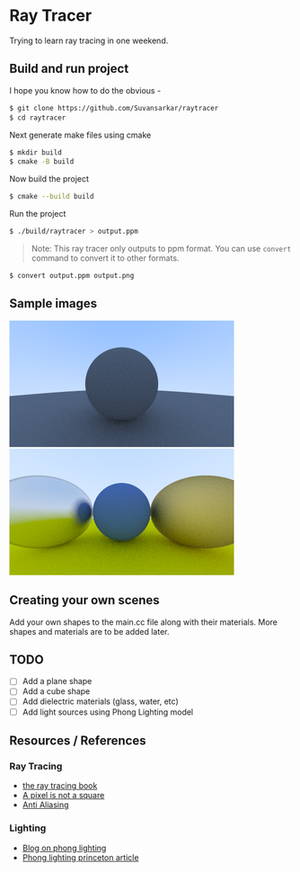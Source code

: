# Ray Tracer

Trying to learn ray tracing in one weekend.

## Build and run project

I hope you know how to do the obvious -
```bash
$ git clone https://github.com/Suvansarkar/raytracer
$ cd raytracer
```

Next generate make files using cmake
```bash
$ mkdir build
$ cmake -B build
```

Now build the project
```bash
$ cmake --build build
```

Run the project
```bash
$ ./build/raytracer > output.ppm
```

> Note: This ray tracer only outputs to ppm format. You can use `convert` command to convert it to other formats.

```bash
$ convert output.ppm output.png
```

## Sample images

![first render](./images/diffuse.png)
![metal example](./images/metal.png)

## Creating your own scenes

Add your own shapes to the main.cc file along with their materials.
More shapes and materials are to be added later.

## TODO

- [ ] Add a plane shape
- [ ] Add a cube shape 
- [ ] Add dielectric materials (glass, water, etc)
- [ ] Add light sources using Phong Lighting model

## Resources / References

### Ray Tracing
- [the ray tracing book](https://raytracing.github.io/books/RayTracingInOneWeekend.html)
- [A pixel is not a square](https://www.researchgate.net/publication/244986797_A_Pixel_Is_Not_A_Little_Square_A_Pixel_Is_Not_A_Little_Square_A_Pixel_Is_Not_A_Little_Square)
- [Anti Aliasing](https://www.geeksforgeeks.org/antialiasing/)

### Lighting
- [Blog on phong lighting](https://paroj.github.io/gltut/Illumination/Tut11%20Phong%20Model.html)
- [Phong lighting princeton article](https://www.cs.princeton.edu/courses/archive/fall03/cs526/papers/lafortune94.pdf)
